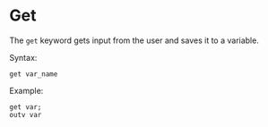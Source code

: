 # Get
 The `get` keyword gets input from the user and saves it to a variable.

 Syntax:
 ```
 get var_name
 ```

 Example:
 ```
 get var;
 outv var
 ```